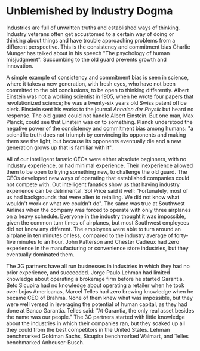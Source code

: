 
# Unblemished by Industry Dogma
Industries are full of unwritten truths and established ways of thinking. Industry veterans often get accustomed to a certain way of doing or thinking about things and have trouble approaching problems from a different perspective. This is the consistency and commitment bias Charlie Munger has talked about in his speech "The psychology of human misjudgment". Succumbing to the old guard prevents growth and innovation.

A simple example of consistency and commitment bias is seen in science, where it takes a new generation, with fresh eyes, who have not been committed to the old conclusions, to be open to thinking differently. Albert Einstein was not a working scientist in 1905, when he wrote four papers that revolutionized science; he was a twenty-six years old Swiss patent office clerk. Einstein sent his works to the journal *Annalen der Physik* but heard no response. The old guard could not handle Albert Einstein. But one man, Max Planck, could see that Einstein was on to something. Planck understood the negative power of the consistency and commitment bias among humans: "a scientific truth does not triumph by convincing its opponents and making them see the light, but because its opponents eventually die and a new generation grows up that is familiar with it".

All of our intelligent fanatic CEOs were either absolute beginners, with no industry experience, or had minimal experience. Their inexperience allowed them to be open to trying something new, to challenge the old guard. The CEOs developed new ways of operating that established companies could not compete with. Out intelligent fanatics show us that having industry experience can be detrimental. Sol Price said it well: "Fortunately, most of us had backgrounds that were alien to retailing. We did not know what wouldn't work or what we couldn't do". The same was true at Southwest Airlines when the company was forced to operate with only three airplanes on a heavy schedule. Everyone in the industry thought it was impossible, given the common turn times of airplanes, but most Southwest employees did not know any different. The employees were able to turn around an airplane in ten minutes or less, compared to the industry average of forty-five minutes to an hour. John Patterson and Chester Cadieux had zero experience in the manufacturing or convenience store industries, but they eventually dominated them. 

The 3G partners have all run businesses in industries in which they had no prior experience, and succeeded. Jorge Paulo Lehman had limited knowledge about operating a brokerage firm before he started Garantia. Beto Sicupira had no knowledge about operating a retailer when he took over Lojas Americanas, Marcel Telles had zero brewing knowledge when he became CEO of Brahma. None of them knew what was impossible, but they were well versed in leveraging the potential of human capital, as they had done at Banco Garantia. Telles said: "At Garantia, the only real asset besides the name was our people." The 3G partners started with little knowledge about the industries in which their companies ran, but they soaked up all they could from the best competitors in the United States. Lehman benchmarked Goldman Sachs, Sicupira benchmarked Walmart, and Telles benchmarked Anheuser-Busch.
